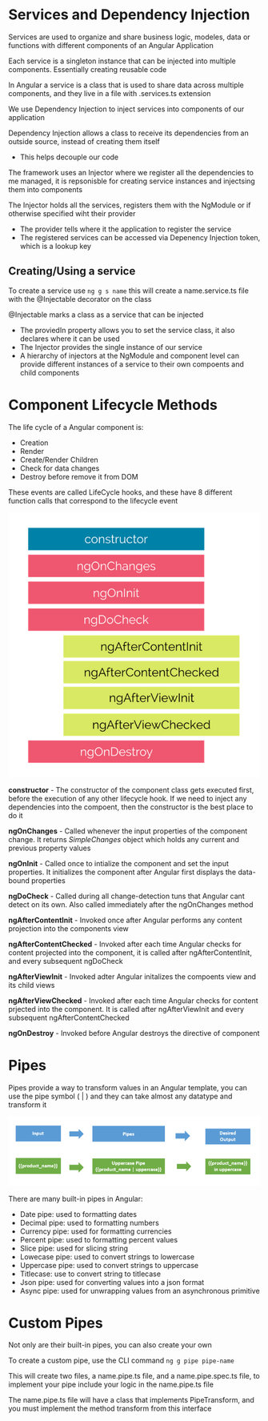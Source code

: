 # Services and Dependency Injection

Services are used to organize and share business logic, modeles, data or functions with different components of an Angular Application

Each service is a singleton instance that can be injected into multiple components. Essentially creating reusable code

In Angular a service is a class that is used to share data across multiple components, and they live in a file with .services.ts extension

We use Dependency Injection to inject services into components of our application

Dependency Injection allows a class to receive its dependencies from an outside source, instead of creating them itself

- This helps decouple our code

The framework uses an Injector where we register all the dependencies to me managed, it is repsonisble for creating service instances and injectsing them into components

The Injector holds all the services, registers them with the NgModule or if otherwise specified wiht their provider
- The provider tells where it the application to register the service
- The registered services can be accessed via Depenency Injection token, which is a lookup key

## Creating/Using a service

To create a service use `ng g s name` this will create a name.service.ts file with the @Injectable decorator on the class

@Injectable marks a class as a service that can be injected
- The proviedIn property allows you to set the service class, it also declares where it can be used
- The Injector provides the single instance of our service
- A hierarchy of injectors at the NgModule and component level can provide different instances of a service to their own compoents and child components

# Component Lifecycle Methods

The life cycle of a Angular component is:

- Creation
- Render
- Create/Render Children
- Check for data changes
- Destroy before remove it from DOM

These events are called LifeCycle hooks, and these have 8 different function calls that correspond to the lifecycle event

![hooks](hooks.webp)

**constructor** - The constructor of the component class gets executed first, before the execution of any other lifecycle hook. If we need to inject any dependencies into the compoent, then the constructor is the best place to do it

**ngOnChanges** - Called whenever the input properties of the component change. It returns _SimpleChanges_ object which holds any current and previous property values

**ngOnInit** - Called once to intialize the component and set the input properties. It initializes the component after Angular first displays the data-bound properties

**ngDoCheck** - Called during all change-detection tuns that Angular cant detect on its own. Also called immediately after the ngOnChanges method

**ngAfterContentInit** - Invoked once after Angular performs any content projection into the components view

**ngAfterContentChecked** - Invoked after each time Angular checks for content projected into the component, it is called after ngAfterContentInit, and every subsequent ngDoCheck

**ngAfterViewInit** - Invoked adter Angular initalizes the compoents view and its child views

**ngAfterViewChecked** - Invoked after each time Angular checks for content prjected into the component. It is called after ngAfterViewInit and every subsequent ngAfterContentChecked

**ngOnDestroy** - Invoked before Angular destroys the directive of component

# Pipes

Pipes provide a way to transform values in an Angular template, you can use the pipe symbol ( | ) and they can take almost any datatype and transform it

![pipes](pipes.png)

There are many built-in pipes in Angular:
- Date pipe: used to formatting dates
- Decimal pipe: used to formatting numbers
- Currency pipe: used for formatting currencies
- Percent pipe: used to formatting percent values
- Slice pipe: used for slicing string
- Lowecase pipe: used to convert strings to lowercase
- Uppercase pipe: used to convert strings to uppercase
- Titlecase: use to convert string to titlecase
- Json pipe: used for converting values into a json format
- Async pipe: used for unwrapping values from an asynchronous primitive

# Custom Pipes

Not only are their built-in pipes, you can also create your own

To create a custom pipe, use the CLI command `ng g pipe pipe-name`

This will create two files, a name.pipe.ts file, and a name.pipe.spec.ts file, to implement your pipe include your logic in the name.pipe.ts file

The name.pipe.ts file will have a class that implements PipeTransform, and you must implement the method transform from this interface
